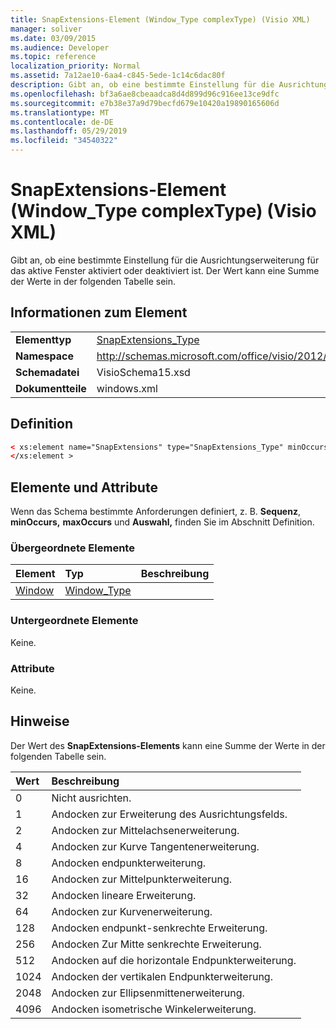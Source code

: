 ```yaml
---
title: SnapExtensions-Element (Window_Type complexType) (Visio XML)
manager: soliver
ms.date: 03/09/2015
ms.audience: Developer
ms.topic: reference
localization_priority: Normal
ms.assetid: 7a12ae10-6aa4-c845-5ede-1c14c6dac80f
description: Gibt an, ob eine bestimmte Einstellung für die Ausrichtungserweiterung für das aktive Fenster aktiviert oder deaktiviert ist. Der Wert kann eine Summe der Werte in der folgenden Tabelle sein.
ms.openlocfilehash: bf3a6ae8cbeaadca8d4d899d96c916ee13ce9dfc
ms.sourcegitcommit: e7b38e37a9d79becfd679e10420a19890165606d
ms.translationtype: MT
ms.contentlocale: de-DE
ms.lasthandoff: 05/29/2019
ms.locfileid: "34540322"
---
```

# <a name="snapextensions-element-window_type-complextype-visio-xml"></a>SnapExtensions-Element (Window_Type complexType) (Visio XML)

Gibt an, ob eine bestimmte Einstellung für die Ausrichtungserweiterung für das aktive Fenster aktiviert oder deaktiviert ist. Der Wert kann eine Summe der Werte in der folgenden Tabelle sein.
  
## <a name="element-information"></a>Informationen zum Element

|||
|:-----|:-----|
|**Elementtyp** <br/> |[SnapExtensions_Type](snapextensions_type-complextypevisio-xml.md) <br/> |
|**Namespace** <br/> |http://schemas.microsoft.com/office/visio/2012/main  <br/> |
|**Schemadatei** <br/> |VisioSchema15.xsd  <br/> |
|**Dokumentteile** <br/> |windows.xml  <br/> |
   
## <a name="definition"></a>Definition

```XML
< xs:element name="SnapExtensions" type="SnapExtensions_Type" minOccurs="0" maxOccurs="1" >
</xs:element >
```

## <a name="elements-and-attributes"></a>Elemente und Attribute

Wenn das Schema bestimmte Anforderungen definiert, z. B. **Sequenz**, **minOccurs,** **maxOccurs** und **Auswahl,** finden Sie im Abschnitt Definition. 
  
### <a name="parent-elements"></a>Übergeordnete Elemente

|**Element**|**Typ**|**Beschreibung**|
|:-----|:-----|:-----|
|[Window](window-element-windows_type-complextypevisio-xml.md) <br/> |[Window_Type](window_type-complextypevisio-xml.md) <br/> ||
   
### <a name="child-elements"></a>Untergeordnete Elemente

Keine.
  
### <a name="attributes"></a>Attribute

Keine.
  
## <a name="remarks"></a>Hinweise

Der Wert des **SnapExtensions-Elements** kann eine Summe der Werte in der folgenden Tabelle sein. 
  
|**Wert**|**Beschreibung**|
|:-----|:-----|
|0  <br/> |Nicht ausrichten.  <br/> |
|1  <br/> |Andocken zur Erweiterung des Ausrichtungsfelds.  <br/> |
|2  <br/> |Andocken zur Mittelachsenerweiterung.  <br/> |
|4   <br/> |Andocken zur Kurve Tangentenerweiterung.  <br/> |
|8   <br/> |Andocken endpunkterweiterung.  <br/> |
|16   <br/> |Andocken zur Mittelpunkterweiterung.  <br/> |
|32  <br/> |Andocken lineare Erweiterung.  <br/> |
|64  <br/> |Andocken zur Kurvenerweiterung.  <br/> |
|128  <br/> |Andocken endpunkt-senkrechte Erweiterung.  <br/> |
|256  <br/> |Andocken Zur Mitte senkrechte Erweiterung.  <br/> |
|512  <br/> |Andocken auf die horizontale Endpunkterweiterung.  <br/> |
|1024  <br/> |Andocken der vertikalen Endpunkterweiterung.  <br/> |
|2048  <br/> |Andocken zur Ellipsenmittenerweiterung.  <br/> |
|4096  <br/> |Andocken isometrische Winkelerweiterung.  <br/> |
   

